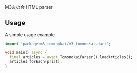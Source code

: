 M3友の会 HTML parser

## Usage

A simple usage example:

```dart
import 'package:m3_tomonokai/m3_tomonokai.dart';

void main() async {
  final articles = await TomonokaiParser().loadArticles();
  articles.forEach(print);
}
```
